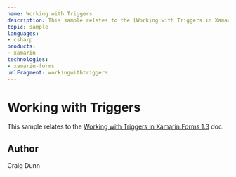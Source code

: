```yaml
---
name: Working with Triggers
description: This sample relates to the [Working with Triggers in Xamarin.Forms 1.3](http://developer.xamarin.com/guides/cross-platform/xamarin-forms/working-wi...
topic: sample
languages:
- csharp
products:
- xamarin
technologies:
- xamarin-forms
urlFragment: workingwithtriggers
---
```

Working with Triggers
==============

This sample relates to the [Working with Triggers in Xamarin.Forms 1.3](http://developer.xamarin.com/guides/cross-platform/xamarin-forms/working-with/triggers) doc.



Author
------

Craig Dunn
